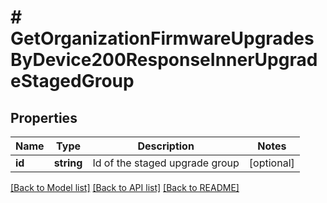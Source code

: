 # # GetOrganizationFirmwareUpgradesByDevice200ResponseInnerUpgradeStagedGroup

## Properties

Name | Type | Description | Notes
------------ | ------------- | ------------- | -------------
**id** | **string** | Id of the staged upgrade group | [optional]

[[Back to Model list]](../../README.md#models) [[Back to API list]](../../README.md#endpoints) [[Back to README]](../../README.md)

